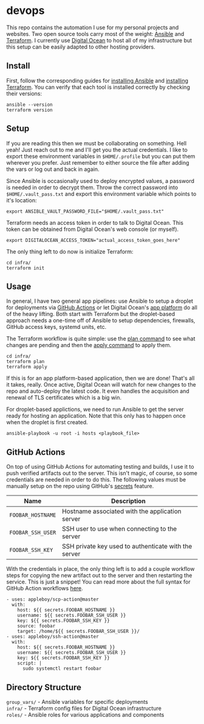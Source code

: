 # devops
This repo contains the automation I use for my personal projects and websites.
Two open source tools carry most of the weight: [Ansible](https://www.ansible.com/) and [Terraform](https://www.terraform.io/).
I currently use [Digital Ocean](https://www.digitalocean.com/) to host all of my infrastructure but this setup can be easily adapted to other hosting providers.

## Install
First, follow the corresponding guides for [installing Ansible](https://docs.ansible.com/ansible/latest/installation_guide/intro_installation.html) and [installing Terraform](https://www.terraform.io/downloads.html).
You can verify that each tool is installed correctly by checking their versions:
```
ansible --version
terraform version
```

## Setup
If you are reading this then we must be collaborating on something. Hell yeah!
Just reach out to me and I'll get you the actual credentials.
I like to export these environment variables in `$HOME/.profile` but you can put them wherever you prefer.
Just remember to either source the file after adding the vars or log out and back in again.

Since Ansible is occasionally used to deploy encrypted values, a password is needed in order to decrypt them.
Throw the correct password into `$HOME/.vault_pass.txt` and export this environment variable which points to it's location:
```
export ANSIBLE_VAULT_PASSWORD_FILE="$HOME/.vault_pass.txt"
```

Terraform needs an access token in order to talk to Digital Ocean.
This token can be obtained from Digital Ocean's web console (or myself).
```
export DIGITALOCEAN_ACCESS_TOKEN="actual_access_token_goes_here"
```

The only thing left to do now is initialize Terraform:
```
cd infra/
terraform init
```

## Usage
In general, I have two general app pipelines: use Ansible to setup a droplet for deployments via [GitHub Actions](https://github.com/features/actions) or let Digital Ocean's [app platform](https://www.digitalocean.com/products/app-platform/) do all of the heavy lifting.
Both start with Terraform but the droplet-based approach needs a one-time off of Ansible to setup dependencies, firewalls, GitHub access keys, systemd units, etc.

The Terraform workflow is quite simple: use the [plan command](https://www.terraform.io/docs/cli/commands/plan.html) to see what changes are pending and then the [apply command](https://www.terraform.io/docs/cli/commands/apply.html) to apply them.
```
cd infra/
terraform plan
terraform apply
```

If this is for an app platform-based application, then we are done!
That's all it takes, really.
Once active, Digital Ocean will watch for new changes to the repo and auto-deploy the latest code.
It even handles the acquisition and renewal of TLS certificates which is a big win.

For droplet-based applictions, we need to run Ansible to get the server ready for hosting an application.
Note that this only has to happen once when the droplet is first created.
```
ansible-playbook -u root -i hosts <playbook_file>
```

## GitHub Actions
On top of using GitHub Actions for automating testing and builds, I use it to push verified artifacts out to the server.
This isn't magic, of course, so some credentials are needed in order to do this.
The following values must be manually setup on the repo using GitHub's [secrets](https://docs.github.com/en/actions/reference/encrypted-secrets) feature.

| Name | Description |
| --- | --- |
| `FOOBAR_HOSTNAME` | Hostname associated with the application server |
| `FOOBAR_SSH_USER` | SSH user to use when connecting to the server |
| `FOOBAR_SSH_KEY` | SSH private key used to authenticate with the server |

With the credentials in place, the only thing left is to add a couple workflow steps for copying the new artifact out to the server and then restarting the service.
This is just a snippet!
You can read more about the full syntax for GitHub Action workflows [here](https://docs.github.com/en/actions/reference/workflow-syntax-for-github-actions).
```
- uses: appleboy/scp-action@master
  with:
    host: ${{ secrets.FOOBAR_HOSTNAME }}
    username: ${{ secrets.FOOBAR_SSH_USER }}
    key: ${{ secrets.FOOBAR_SSH_KEY }}
    source: foobar
    target: /home/${{ secrets.FOOBAR_SSH_USER }}/
- uses: appleboy/ssh-action@master
  with:
    host: ${{ secrets.FOOBAR_HOSTNAME }}
    username: ${{ secrets.FOOBAR_SSH_USER }}
    key: ${{ secrets.FOOBAR_SSH_KEY }}
    script: |
      sudo systemctl restart foobar
```

## Directory Structure
`group_vars/` - Ansible variables for specific deployments  
`infra/` - Terraform config files for Digital Ocean infrastructure  
`roles/` - Ansible roles for various applications and components  
